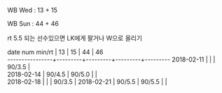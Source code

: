 WB Wed : 13 + 15

WB Sun : 44 + 46

rt 5.5 되는 선수있으면 LK에게 팔거나 W으로 올리기

date num min/rt |    13   |    15   |    44   |    46   
----------------+---------+---------+---------+---------
2018-02-11      |         |         |  90/3.5 |        
2018-02-14      |  90/4.5 |  90/5.0 |         |        
2018-02-18      |         |         |  90/3.5 | 
2018-02-21      |  90/5.5 |  90/5.5 |         |        


